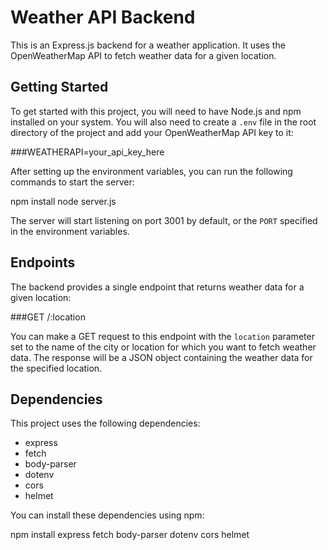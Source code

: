 # Weather API Backend

This is an Express.js backend for a weather application. It uses the OpenWeatherMap API to fetch weather data for a given location.

## Getting Started

To get started with this project, you will need to have Node.js and npm installed on your system. You will also need to create a `.env` file in the root directory of the project and add your OpenWeatherMap API key to it:

###WEATHERAPI=your_api_key_here

After setting up the environment variables, you can run the following commands to start the server:

npm install
node server.js

The server will start listening on port 3001 by default, or the `PORT` specified in the environment variables.

## Endpoints

The backend provides a single endpoint that returns weather data for a given location:

###GET /:location

You can make a GET request to this endpoint with the `location` parameter set to the name of the city or location for which you want to fetch weather data. The response will be a JSON object containing the weather data for the specified location.

## Dependencies

This project uses the following dependencies:

- express
- fetch
- body-parser
- dotenv
- cors
- helmet

You can install these dependencies using npm:

npm install express fetch body-parser dotenv cors helmet
